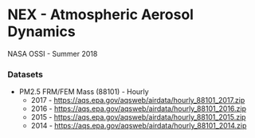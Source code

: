 # NEX - Atmospheric Aerosol Dynamics
NASA OSSI - Summer 2018
### Datasets
* PM2.5 FRM/FEM Mass (88101) - Hourly
	* 2017 - https://aqs.epa.gov/aqsweb/airdata/hourly_88101_2017.zip
	* 2016 - https://aqs.epa.gov/aqsweb/airdata/hourly_88101_2016.zip
	* 2015 - https://aqs.epa.gov/aqsweb/airdata/hourly_88101_2015.zip
	* 2014 - https://aqs.epa.gov/aqsweb/airdata/hourly_88101_2014.zip
